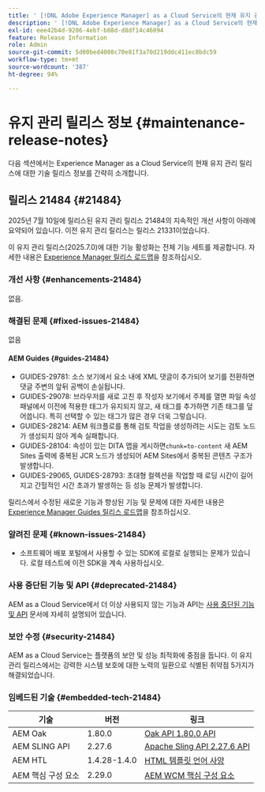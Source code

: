 ```yaml
---
title: ' [!DNL Adobe Experience Manager] as a Cloud Service의 현재 유지 관리 릴리스 정보입니다.'
description: ' [!DNL Adobe Experience Manager] as a Cloud Service의 현재 유지 관리 릴리스 정보입니다.'
exl-id: eee42b4d-9206-4ebf-b88d-d8df14c46094
feature: Release Information
role: Admin
source-git-commit: 5d00bed4008c70e81f3a70d219ddc411ec8bdc59
workflow-type: tm+mt
source-wordcount: '387'
ht-degree: 94%

---
```



# 유지 관리 릴리스 정보 {#maintenance-release-notes}

다음 섹션에서는 Experience Manager as a Cloud Service의 현재 유지 관리 릴리스에 대한 기술 릴리스 정보를 간략히 소개합니다.

## 릴리스 21484 {#21484}

2025년 7월 10일에 릴리스된 유지 관리 릴리스 21484의 지속적인 개선 사항이 아래에 요약되어 있습니다. 이전 유지 관리 릴리스는 릴리스 21331이었습니다.

이 유지 관리 릴리스(2025.7.0)에 대한 기능 활성화는 전체 기능 세트를 제공합니다. 자세한 내용은 [Experience Manager 릴리스 로드맵](https://experienceleague.adobe.com/ko/docs/experience-manager-release-information/aem-release-updates/update-releases-roadmap)을 참조하십시오.

### 개선 사항 {#enhancements-21484}

없음.

### 해결된 문제 {#fixed-issues-21484}

없음

#### AEM Guides {#guides-21484}

* GUIDES-29781: 소스 보기에서 요소 내에 XML 댓글이 추가되어 보기를 전환하면 댓글 주변의 앞뒤 공백이 손실됩니다.
* GUIDES-29078: 브라우저를 새로 고친 후 작성자 보기에서 주제를 열면 파일 속성 패널에서 이전에 적용한 태그가 유지되지 않고, 새 태그를 추가하면 기존 태그를 덮어씁니다. 특히 선택할 수 있는 태그가 많은 경우 더욱 그렇습니다.
* GUIDES-28214: AEM 워크플로를 통해 검토 작업을 생성하려는 시도는 검토 노드가 생성되지 않아 계속 실패합니다.
* GUIDES-28104: 속성이 있는 DITA 맵을 게시하면`chunk=to-content` 새 AEM Sites 출력에 중복된 JCR 노드가 생성되어 AEM Sites에서 중복된 콘텐츠 구조가 발생합니다.
* GUIDES-29065, GUIDES-28793: 초대형 컬렉션을 작업할 때 로딩 시간이 길어지고 간헐적인 시간 초과가 발생하는 등 성능 문제가 발생합니다.

릴리스에서 수정된 새로운 기능과 향상된 기능 및 문제에 대한 자세한 내용은 [Experience Manager Guides 릴리스 로드맵](https://experienceleague.adobe.com/ko/docs/experience-manager-guides/using/release-info/aem-guides-releases-roadmap)을 참조하십시오.

### 알려진 문제 {#known-issues-21484}

* 소프트웨어 배포 포털에서 사용할 수 있는 SDK에 로컬로 실행되는 문제가 있습니다. 로컬 테스트에 이전 SDK을 계속 사용하십시오.

### 사용 중단된 기능 및 API {#deprecated-21484}

AEM as a Cloud Service에서 더 이상 사용되지 않는 기능과 API는 [사용 중단된 기능 및 API](/help/release-notes/deprecated-removed-features.md) 문서에 자세히 설명되어 있습니다.

### 보안 수정 {#security-21484}

AEM as a Cloud Service는 플랫폼의 보안 및 성능 최적화에 중점을 둡니다. 이 유지 관리 릴리스에서는 강력한 시스템 보호에 대한 노력의 일환으로 식별된 취약점 5가지가 해결되었습니다.

### 임베드된 기술 {#embedded-tech-21484}

| 기술 | 버전 | 링크 |
|---|---|---|
| AEM Oak | 1.80.0 | [Oak API 1.80.0 API](https://www.javadoc.io/doc/org.apache.jackrabbit/oak-api/1.80.0/index.html) |
| AEM SLING API | 2.27.6 | [Apache Sling API 2.27.6 API](https://www.javadoc.io/doc/org.apache.sling/org.apache.sling.api/latest/index.html) |
| AEM HTL | 1.4.28-1.4.0 | [HTML 템플릿 언어 사양](https://github.com/adobe/htl-spec) |
| AEM 핵심 구성 요소 | 2.29.0 | [AEM WCM 핵심 구성 요소](https://github.com/adobe/aem-core-wcm-components) |
